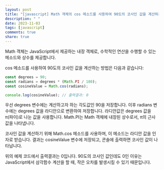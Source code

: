 ```yaml
---
layout: post
title: "[javascript] Math 객체의 cos 메소드를 사용하여 90도의 코사인 값을 계산하는 방법은 무엇인가요?"
description: " "
date: 2023-11-03
tags: [javascript]
comments: true
share: true
---
```

Math 객체는 JavaScript에서 제공하는 내장 객체로, 수학적인 연산을 수행할 수 있는 메소드와 상수를 제공합니다.

cos 메소드를 사용하여 90도의 코사인 값을 계산하는 방법은 다음과 같습니다:

```javascript
const degrees = 90;
const radians = degrees * (Math.PI / 180);
const cosineValue = Math.cos(radians);

console.log(cosineValue); // 출력결과: 0
```

우선 degrees 변수에는 계산하고자 하는 각도값인 90을 저장합니다. 이후 radians 변수에는 degrees 값을 라디안으로 변환하여 저장합니다. 
라디안값은 degrees 값을 π(파이)로 나눈 값을 사용합니다. Math.PI는 Math 객체에 내장된 상수로서, π의 근사값을 나타냅니다.

코사인 값을 계산하기 위해 Math.cos 메소드를 사용하며, 이 메소드는 라디안 값을 인자로 받습니다.
결과는 cosineValue 변수에 저장되고, 콘솔에 출력하면 코사인 값이 나타납니다.

위의 예제 코드에서 출력결과는 0입니다. 90도의 코사인 값인데도 0인 이유는 JavaScript에서 삼각함수 계산을 할 때, 작은 오차를 발생시킬 수 있기 때문입니다.